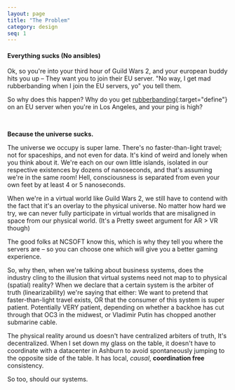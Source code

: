 ```yaml
---
layout: page
title: "The Problem"
category: design
seq: 1
---
```


#### Everything sucks (No ansibles)

Ok, so you're into your third hour of Guild Wars 2, and your european buddy hits you up – They want you to join their EU server.
"No way, I get mad rubberbanding when I join the EU servers, yo" you tell them.

So why does this happen? Why do you get [rubberbanding](http://www.urbandictionary.com/define.php?term=rubberbanding){:target="define"} on an EU server when you're in Los Angeles, and your ping is high?

<br>

**Because the universe sucks.**

The universe we occupy is super lame. There's no faster-than-light travel; not for spaceships, and not even for data.
It's kind of weird and lonely when you think about it. We're each on our own little islands, isolated in our respective existences by dozens of nanoseconds, and that's assuming we're in the same room! Hell, consciousness is separated from even your own feet by at least 4 or 5 nanoseconds.

When we're in a virtual world like Guild Wars 2, we still have to contend with the fact that it's an overlay to the physical universe. No matter how hard we try, we can never fully participate in virtual worlds that are misaligned in space from our physical world. (It's a Pretty sweet argument for AR > VR though)

The good folks at NCSOFT know this, which is why they tell you where the servers are – so you can choose one which will give you a better gaming experience.

So, why then, when we're talking about business systems, does the industry cling to the illusion that virtual systems need not map to to physical (spatial) reality? When we declare that a certain system is the arbiter of truth (linearizability) we're saying that either: We want to pretend that faster-than-light travel exists, OR that the consumer of this system is super patient. Potentially VERY patient, depending on whether a backhoe has cut through that OC3 in the midwest, or Vladimir Putin has chopped another submarine cable.

The physical reality around us doesn't have centralized arbiters of truth, It's decentralized.
When I set down my glass on the table, it doesn't have to coordinate with a datacenter in Ashburn to avoid spontaneously jumping to the opposite side of the table. It has local, *causal*, **coordination free** consistency.

So too, should our systems.

